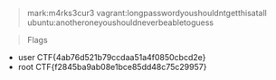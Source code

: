 > mark:m4rks3cur3
> vagrant:longpasswordyoushouldntgetthisatall
> ubuntu:anotheroneyoushouldneverbeabletoguess

> Flags
* user
	CTF{4ab76d521b79ccdaa51a4f0850cbcd2e}
* root
	CTF{f2845ba9ab08e1bce85dd48c75c29957}